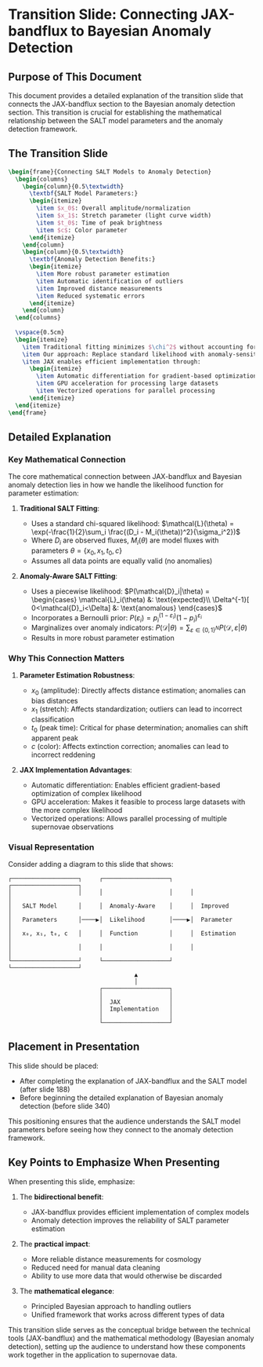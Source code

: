 # Transition Slide: Connecting JAX-bandflux to Bayesian Anomaly Detection

## Purpose of This Document

This document provides a detailed explanation of the transition slide that connects the JAX-bandflux section to the Bayesian anomaly detection section. This transition is crucial for establishing the mathematical relationship between the SALT model parameters and the anomaly detection framework.

## The Transition Slide

```latex
\begin{frame}{Connecting SALT Models to Anomaly Detection}
  \begin{columns}
    \begin{column}{0.5\textwidth}
      \textbf{SALT Model Parameters:}
      \begin{itemize}
        \item $x_0$: Overall amplitude/normalization
        \item $x_1$: Stretch parameter (light curve width)
        \item $t_0$: Time of peak brightness
        \item $c$: Color parameter
      \end{itemize}
    \end{column}
    \begin{column}{0.5\textwidth}
      \textbf{Anomaly Detection Benefits:}
      \begin{itemize}
        \item More robust parameter estimation
        \item Automatic identification of outliers
        \item Improved distance measurements
        \item Reduced systematic errors
      \end{itemize}
    \end{column}
  \end{columns}
  
  \vspace{0.5cm}
  \begin{itemize}
    \item Traditional fitting minimizes $\chi^2$ without accounting for anomalies
    \item Our approach: Replace standard likelihood with anomaly-sensitive likelihood
    \item JAX enables efficient implementation through:
      \begin{itemize}
        \item Automatic differentiation for gradient-based optimization
        \item GPU acceleration for processing large datasets
        \item Vectorized operations for parallel processing
      \end{itemize}
  \end{itemize}
\end{frame}
```

## Detailed Explanation

### Key Mathematical Connection

The core mathematical connection between JAX-bandflux and Bayesian anomaly detection lies in how we handle the likelihood function for parameter estimation:

1. **Traditional SALT Fitting**:
   - Uses a standard chi-squared likelihood: $\mathcal{L}(\theta) = \exp(-\frac{1}{2}\sum_i \frac{(D_i - M_i(\theta))^2}{\sigma_i^2})$
   - Where $D_i$ are observed fluxes, $M_i(\theta)$ are model fluxes with parameters $\theta = \{x_0, x_1, t_0, c\}$
   - Assumes all data points are equally valid (no anomalies)

2. **Anomaly-Aware SALT Fitting**:
   - Uses a piecewise likelihood: $P(\mathcal{D}_i|\theta) = \begin{cases} \mathcal{L}_i(\theta) &: \text{expected}\\ \Delta^{-1}[ 0<\mathcal{D}_i<\Delta] &: \text{anomalous} \end{cases}$
   - Incorporates a Bernoulli prior: $P(\varepsilon_i) = p_i^{(1-\varepsilon_i)}(1-p_i)^{\varepsilon_i}$
   - Marginalizes over anomaly indicators: $P(\mathcal{D}|\theta) = \sum_{\varepsilon \in \{0,1\}^N} P(\mathcal{D},\varepsilon|\theta)$
   - Results in more robust parameter estimation

### Why This Connection Matters

1. **Parameter Estimation Robustness**:
   - $x_0$ (amplitude): Directly affects distance estimation; anomalies can bias distances
   - $x_1$ (stretch): Affects standardization; outliers can lead to incorrect classification
   - $t_0$ (peak time): Critical for phase determination; anomalies can shift apparent peak
   - $c$ (color): Affects extinction correction; anomalies can lead to incorrect reddening

2. **JAX Implementation Advantages**:
   - Automatic differentiation: Enables efficient gradient-based optimization of complex likelihood
   - GPU acceleration: Makes it feasible to process large datasets with the more complex likelihood
   - Vectorized operations: Allows parallel processing of multiple supernovae observations

### Visual Representation

Consider adding a diagram to this slide that shows:

```
┌───────────────────┐     ┌───────────────────┐     ┌───────────────────┐
│                   │     │                   │     │                   │
│   SALT Model      │     │  Anomaly-Aware    │     │  Improved         │
│   Parameters      │────▶│  Likelihood       │────▶│  Parameter        │
│   x₀, x₁, t₀, c   │     │  Function         │     │  Estimation       │
│                   │     │                   │     │                   │
└───────────────────┘     └───────────────────┘     └───────────────────┘
                                    ▲
                                    │
                          ┌───────────────────┐
                          │                   │
                          │  JAX              │
                          │  Implementation   │
                          │                   │
                          └───────────────────┘
```

## Placement in Presentation

This slide should be placed:
- After completing the explanation of JAX-bandflux and the SALT model (after slide 188)
- Before beginning the detailed explanation of Bayesian anomaly detection (before slide 340)

This positioning ensures that the audience understands the SALT model parameters before seeing how they connect to the anomaly detection framework.

## Key Points to Emphasize When Presenting

When presenting this slide, emphasize:

1. The **bidirectional benefit**:
   - JAX-bandflux provides efficient implementation of complex models
   - Anomaly detection improves the reliability of SALT parameter estimation

2. The **practical impact**:
   - More reliable distance measurements for cosmology
   - Reduced need for manual data cleaning
   - Ability to use more data that would otherwise be discarded

3. The **mathematical elegance**:
   - Principled Bayesian approach to handling outliers
   - Unified framework that works across different types of data

This transition slide serves as the conceptual bridge between the technical tools (JAX-bandflux) and the mathematical methodology (Bayesian anomaly detection), setting up the audience to understand how these components work together in the application to supernovae data.